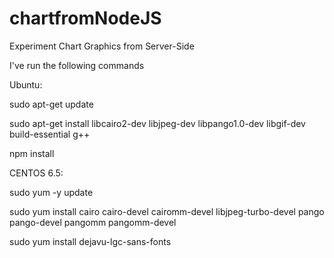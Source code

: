 # chartfromNodeJS
Experiment Chart Graphics from Server-Side

 I've run the following commands

Ubuntu: 

sudo apt-get update


sudo apt-get install libcairo2-dev libjpeg-dev libpango1.0-dev libgif-dev build-essential g++

npm install

CENTOS 6.5:

sudo yum -y update

sudo yum install cairo cairo-devel cairomm-devel libjpeg-turbo-devel pango pango-devel pangomm pangomm-devel

sudo yum install dejavu-lgc-sans-fonts
